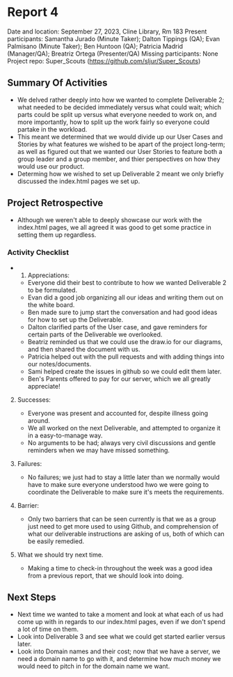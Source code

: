 # Report 4
Date and location: September 27, 2023, Cline Library, Rm 183
Present participants: Samantha Jurado (Minute Taker); Dalton Tippings (QA); Evan Palmisano (Minute Taker); Ben Huntoon (QA); Patricia Madrid (Manager/QA); Breatriz Ortega (Presenter/QA)
Missing participants: None
Project repo: Super_Scouts (https://github.com/sljur/Super_Scouts)

## Summary Of Activities
- We delved rather deeply into how we wanted to complete Deliverable 2; what needed to be decided immediately versus what could wait;
which parts could be split up versus what everyone needed to work on, and more importantly, how to split up the work fairly so everyone
could partake in the workload.
- This meant we determined that we would divide up our User Cases and Stories by what features we wished to be apart of the project long-term;
as well as figured out that we wanted our User Stories to feature both a group leader and a group member, and thier perspectives on how they
would use our product.
- Determing how we wished to set up Deliverable 2 meant we only briefly discussed the index.html pages we set up.
  
## Project Retrospective
- Although we weren't able to deeply showcase our work with the index.html pages, we all agreed it was good to get some practice in setting
 them up regardless.

### Activity Checklist 
- 1. Appreciations: 
   * Everyone did their best to contribute to how we wanted Deliverable 2 to be formulated.
   * Evan did a good job organizing all our ideas and writing them out on the white board.
   * Ben made sure to jump start the conversation and had good ideas for how to set up the Deliverable.
   * Dalton clarified parts of the User case, and gave reminders for certain parts of the Deliverable we overlooked.
   * Beatriz reminded us that we could use the draw.io for our diagrams, and then shared the document with us.
   * Patricia helped out with the pull requests and with adding things into our notes/documents.
   * Sami helped create the issues in github so we could edit them later.
   * Ben's Parents offered to pay for our server, which we all greatly appreciate! 

2. Successes:
   * Everyone was present and accounted for, despite illness going around.
   * We all worked on the next Deliverable, and attempted to organize it in a easy-to-manage way.
   * No arguments to be had; always very civil discussions and gentle reminders when we may have missed something.

3. Failures: 
   * No failures; we just had to stay a little later than we normally would have to make sure everyone understood hwo we were going to
    coordinate the Deliverable to make sure it's meets the requirements.

4. Barrier: 
   * Only two barriers that can be seen currently is that we as a group just need to get more used to using Github, and comprehension
    of what our deliverable instructions are asking of us, both of which can be easily remedied.

5. What we should try next time.
   * Making a time to check-in throughout the week was a good idea from a previous report, that we should look into doing.
   
## Next Steps
- Next time we wanted to take a moment and look at what each of us had come up with in regards to our index.html pages, even if we
don't spend a lot of time on them.
- Look into Deliverable 3 and see what we could get started earlier versus later.
- Look into Domain names and their cost; now that we have a server, we need a domain name to go with it, and determine how much money
we would need to pitch in for the domain name we want.
